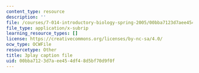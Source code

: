 ```yaml
---
content_type: resource
description: ''
file: /courses/7-014-introductory-biology-spring-2005/00bba7123d7aee454df48d5bf70d9f0f_hWdAt9SzP0I.srt
file_type: application/x-subrip
learning_resource_types: []
license: https://creativecommons.org/licenses/by-nc-sa/4.0/
ocw_type: OCWFile
resourcetype: Other
title: 3play caption file
uid: 00bba712-3d7a-ee45-4df4-8d5bf70d9f0f
---
```

